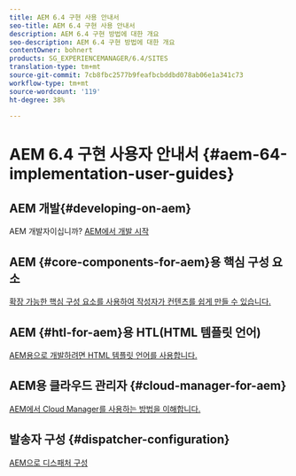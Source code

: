```yaml
---
title: AEM 6.4 구현 사용 안내서
seo-title: AEM 6.4 구현 사용 안내서
description: AEM 6.4 구현 방법에 대한 개요
seo-description: AEM 6.4 구현 방법에 대한 개요
contentOwner: bohnert
products: SG_EXPERIENCEMANAGER/6.4/SITES
translation-type: tm+mt
source-git-commit: 7cb8fbc2577b9feafbcbddbd078ab06e1a341c73
workflow-type: tm+mt
source-wordcount: '119'
ht-degree: 38%

---
```



# AEM 6.4 구현 사용자 안내서 {#aem-64-implementation-user-guides}

## AEM 개발{#developing-on-aem}

AEM 개발자이십니까? [AEM에서 개발 시작](/help/sites-developing/home.md)

## AEM {#core-components-for-aem}용 핵심 구성 요소

[확장 가능한 핵심 구성 요소를 사용하여 작성자가 컨텐츠를 쉽게 만들 수 있습니다.](https://docs.adobe.com/content/help/ko-KR/experience-manager-core-components/using/introduction.html)

## AEM {#htl-for-aem}용 HTL(HTML 템플릿 언어)

[AEM용으로 개발하려면 HTML 템플릿 언어를 사용합니다.](https://docs.adobe.com/content/help/ko-KR/experience-manager-htl/using/overview.html)

## AEM용 클라우드 관리자 {#cloud-manager-for-aem}

[AEM에서 Cloud Manager를 사용하는 방법을 이해합니다.](https://docs.adobe.com/content/help/ko-KR/experience-manager-cloud-manager/using/introduction-to-cloud-manager.html)

## 발송자 구성 {#dispatcher-configuration}

[AEM으로 디스패처 구성](https://docs.adobe.com/content/help/ko-KR/experience-manager-dispatcher/using/dispatcher.html)
